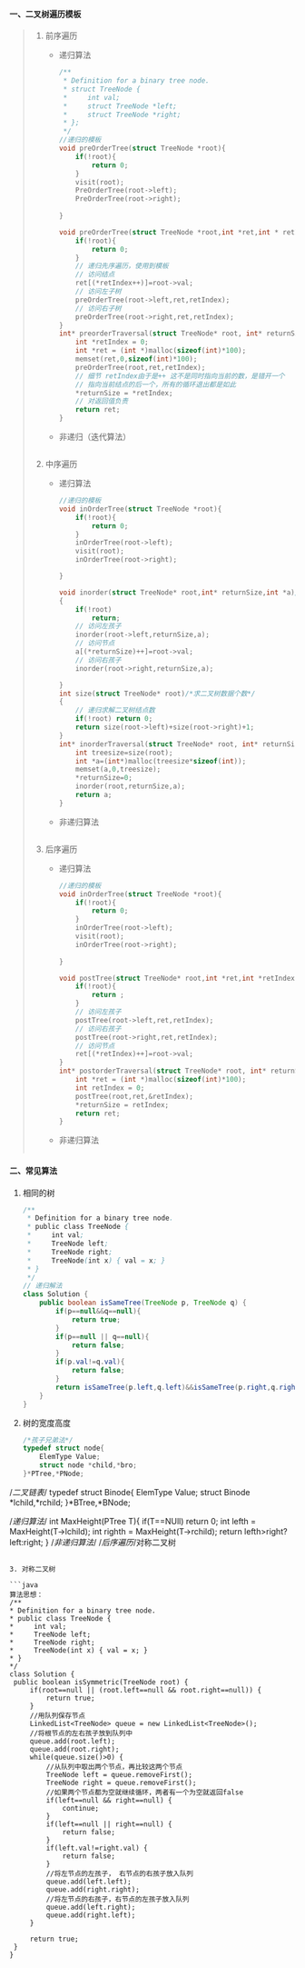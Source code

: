 #### 一、二叉树遍历模板

> 1. 前序遍历
>
>    * 递归算法
>
>      ``` c
>      /**
>       * Definition for a binary tree node.
>       * struct TreeNode {
>       *     int val;
>       *     struct TreeNode *left;
>       *     struct TreeNode *right;
>       * };
>       */
>      //递归的模板
>      void preOrderTree(struct TreeNode *root){
>          if(!root){
>              return 0;
>          }
>          visit(root);
>          PreOrderTree(root->left);
>          PreOrderTree(root->right);
>              
>      }
>      
>      void preOrderTree(struct TreeNode *root,int *ret,int * retIndex){
>          if(!root){
>              return 0;
>          }
>          // 递归先序遍历，使用到模板
>          // 访问结点
>          ret[(*retIndex++)]=root->val;
>          // 访问左子树
>          preOrderTree(root->left,ret,retIndex);
>          // 访问右子树
>          preOrderTree(root->right,ret,retIndex);
>      }
>      int* preorderTraversal(struct TreeNode* root, int* returnSize){
>          int *retIndex = 0;
>          int *ret = (int *)malloc(sizeof(int)*100);
>          memset(ret,0,sizeof(int)*100);
>          preOrderTree(root,ret,retIndex);
>          // 细节 retIndex由于是++ 这不是同时指向当前的数，是错开一个
>          // 指向当前结点的后一个，所有的循环退出都是如此
>          *returnSize = *retIndex;
>          // 对返回值负责
>          return ret;
>      }
>      ```
>
>    * 非递归（迭代算法）
>    
>      ``` 
>      
>      ```
>    
>      
>    
> 2. 中序遍历
>
>    * 递归算法
>
>      ``` c
>      //递归的模板
>      void inOrderTree(struct TreeNode *root){
>          if(!root){
>              return 0;
>          }
>          inOrderTree(root->left);
>          visit(root);
>          inOrderTree(root->right);
>      
>      }
>      
>      void inorder(struct TreeNode* root,int* returnSize,int *a)/*中序遍历二叉树*/
>      {
>          if(!root) 
>              return;
>          // 访问左孩子
>          inorder(root->left,returnSize,a);
>          // 访问节点
>          a[(*returnSize)++]=root->val;
>          // 访问右孩子
>          inorder(root->right,returnSize,a);
>      
>      }
>      int size(struct TreeNode* root)/*求二叉树数据个数*/
>      {	
>          // 递归求解二叉树结点数
>          if(!root) return 0;
>          return size(root->left)+size(root->right)+1;
>      }
>      int* inorderTraversal(struct TreeNode* root, int* returnSize){
>          int treesize=size(root);
>          int *a=(int*)malloc(treesize*sizeof(int));
>          memset(a,0,treesize);
>          *returnSize=0;
>          inorder(root,returnSize,a);
>          return a;
>      }
>      ```
>
>    * 非递归算法
>
>      ```
>      
>      ```
>
>      
>
> 3. 后序遍历
>
>    * 递归算法
>
>      ```c
>      //递归的模板
>      void inOrderTree(struct TreeNode *root){
>          if(!root){
>              return 0;
>          }
>          inOrderTree(root->left);
>          visit(root);
>          inOrderTree(root->right);
>              
>      }
>      
>      void postTree(struct TreeNode* root,int *ret,int *retIndex){
>          if(!root){
>              return ;
>          }
>          // 访问左孩子
>          postTree(root->left,ret,retIndex);
>          // 访问右孩子
>          postTree(root->right,ret,retIndex);
>          // 访问节点
>          ret[(*retIndex)++]=root->val;
>      }
>      int* postorderTraversal(struct TreeNode* root, int* returnSize){
>          int *ret = (int *)malloc(sizeof(int)*100);
>          int retIndex = 0;
>          postTree(root,ret,&retIndex);
>          *returnSize = retIndex;
>          return ret;
>      }
>      
>      ```
>
>    * 非递归算法
>
>      ```
>      
>      ```
>
>      
>
>    

#### 二、常见算法

1. 相同的树

   ```` java
   /**
    * Definition for a binary tree node.
    * public class TreeNode {
    *     int val;
    *     TreeNode left;
    *     TreeNode right;
    *     TreeNode(int x) { val = x; }
    * }
    */
   // 递归解法
   class Solution {
       public boolean isSameTree(TreeNode p, TreeNode q) {
           if(p==null&&q==null){
               return true;
           }
           if(p==null || q==null){
               return false;
           }
           if(p.val!=q.val){
               return false;
           }
           return isSameTree(p.left,q.left)&&isSameTree(p.right,q.right);
       }
   }
   ````

2. 树的宽度高度

   ``` C 
   /*孩子兄弟法*/
   typedef struct node{
       ElemType Value;
       struct node *child,*bro;
   }*PTree,*PNode;
/*二叉链表*/
   typedef struct Binode{
       ElemType Value;
       struct Binode *lchild,*rchild;
   }*BTree,*BNode;
   
   /*递归算法*/
   int MaxHeight(PTree T){
       if(T==NUll)
           return 0;
       int lefth = MaxHeight(T->lchild);
       int righth = MaxHeight(T->rchild);
       return lefth>right?left:right;
   }
   /*非递归算法*/
   /*后序遍历*/对称二叉树
   ```
   
3. 对称二叉树

```java
算法思想：
/**
 * Definition for a binary tree node.
 * public class TreeNode {
 *     int val;
 *     TreeNode left;
 *     TreeNode right;
 *     TreeNode(int x) { val = x; }
 * }
 */
class Solution {
	public boolean isSymmetric(TreeNode root) {
		if(root==null || (root.left==null && root.right==null)) {
			return true;
		}
		//用队列保存节点
		LinkedList<TreeNode> queue = new LinkedList<TreeNode>();
		//将根节点的左右孩子放到队列中
		queue.add(root.left);
		queue.add(root.right);
		while(queue.size()>0) {
			//从队列中取出两个节点，再比较这两个节点
			TreeNode left = queue.removeFirst();
			TreeNode right = queue.removeFirst();
			//如果两个节点都为空就继续循环，两者有一个为空就返回false
			if(left==null && right==null) {
				continue;
			}
			if(left==null || right==null) {
				return false;
			}
			if(left.val!=right.val) {
				return false;
			}
			//将左节点的左孩子， 右节点的右孩子放入队列
			queue.add(left.left);
			queue.add(right.right);
			//将左节点的右孩子，右节点的左孩子放入队列
			queue.add(left.right);
			queue.add(right.left);
		}
		
		return true;
	}
}

```

​	